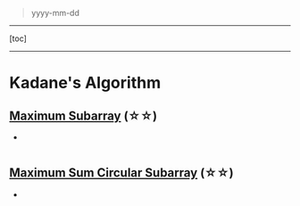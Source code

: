 > yyyy-mm-dd

---

[toc]

---

# Kadane's Algorithm

## [Maximum Subarray](https://leetcode.com/problems/maximum-subarray)  (☆☆) ͏

- 

```python

```

## [Maximum Sum Circular Subarray](https://leetcode.com/problems/maximum-sum-circular-subarray)  (☆☆) ͏

- 

```python

```


